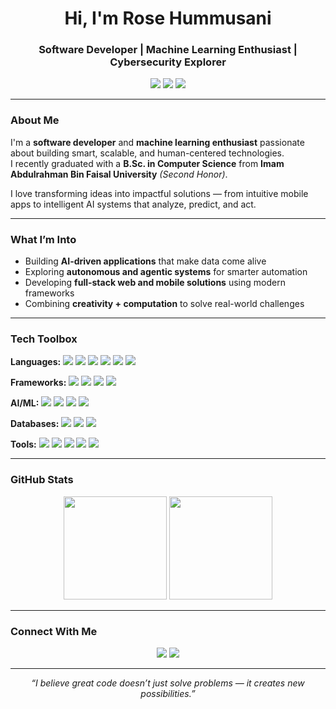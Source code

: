 <!-- Profile Header -->
<h1 align="center">Hi, I'm Rose Hummusani </h1>
<h3 align="center">Software Developer | Machine Learning Enthusiast | Cybersecurity Explorer</h3>

<p align="center">
  <img src="https://img.shields.io/badge/Location-Dhahran%2C%20Saudi%20Arabia-blue?style=flat-square" />
  <img src="https://img.shields.io/badge/Status-Graduate-success?style=flat-square" />
  <img src="https://img.shields.io/badge/Focus-AI%20%7C%20Software%20Development%20%7C%20Cybersecurity-orange?style=flat-square" />
</p>

---

### About Me  

I'm a **software developer** and **machine learning enthusiast** passionate about building smart, scalable, and human-centered technologies.  
I recently graduated with a **B.Sc. in Computer Science** from **Imam Abdulrahman Bin Faisal University** *(Second Honor)*.  

I love transforming ideas into impactful solutions — from intuitive mobile apps to intelligent AI systems that analyze, predict, and act.  

---

### What I’m Into  
- Building **AI-driven applications** that make data come alive  
- Exploring **autonomous and agentic systems** for smarter automation  
- Developing **full-stack web and mobile solutions** using modern frameworks  
- Combining **creativity + computation** to solve real-world challenges  

---

### Tech Toolbox  

**Languages:** 
<img src="https://img.shields.io/badge/Python-3776AB?style=for-the-badge&logo=python&logoColor=white" /> 
<img src="https://img.shields.io/badge/Java-007396?style=for-the-badge&logo=java&logoColor=white" /> 
<img src="https://img.shields.io/badge/C++-00599C?style=for-the-badge&logo=c%2B%2B&logoColor=white" /> 
<img src="https://img.shields.io/badge/JavaScript-F7DF1E?style=for-the-badge&logo=javascript&logoColor=black" /> 
<img src="https://img.shields.io/badge/Dart-0175C2?style=for-the-badge&logo=dart&logoColor=white" /> 
<img src="https://img.shields.io/badge/PHP-777BB4?style=for-the-badge&logo=php&logoColor=white" />

**Frameworks:** 
<img src="https://img.shields.io/badge/React-61DAFB?style=for-the-badge&logo=react&logoColor=black" /> 
<img src="https://img.shields.io/badge/Next.js-000000?style=for-the-badge&logo=next.js&logoColor=white" /> 
<img src="https://img.shields.io/badge/Flutter-02569B?style=for-the-badge&logo=flutter&logoColor=white" /> 
<img src="https://img.shields.io/badge/Node.js-339933?style=for-the-badge&logo=node.js&logoColor=white" />

**AI/ML:** 
<img src="https://img.shields.io/badge/scikit--learn-F7931E?style=for-the-badge&logo=scikit-learn&logoColor=white" /> 
<img src="https://img.shields.io/badge/TensorFlow-FF6F00?style=for-the-badge&logo=tensorflow&logoColor=white" /> 
<img src="https://img.shields.io/badge/YOLOv5-FF6600?style=for-the-badge&logo=data:image/png;base64,..." /> <!-- optional custom logo -->
<img src="https://img.shields.io/badge/Azure_AI-007FFF?style=for-the-badge&logo=microsoft-azure&logoColor=white" />

**Databases:** 
<img src="https://img.shields.io/badge/SQL-003B57?style=for-the-badge&logo=mysql&logoColor=white" /> 
<img src="https://img.shields.io/badge/MySQL-4479A1?style=for-the-badge&logo=mysql&logoColor=white" /> 
<img src="https://img.shields.io/badge/Firebase-FFCA28?style=for-the-badge&logo=firebase&logoColor=black" />

**Tools:** 
<img src="https://img.shields.io/badge/Git-F05032?style=for-the-badge&logo=git&logoColor=white" /> 
<img src="https://img.shields.io/badge/Odoo-7B7B7B?style=for-the-badge&logo=odoo&logoColor=white" /> 
<img src="https://img.shields.io/badge/Figma-F24E1E?style=for-the-badge&logo=figma&logoColor=white" /> 
<img src="https://img.shields.io/badge/Axure-FF6600?style=for-the-badge&logo=axure&logoColor=white" /> 
<img src="https://img.shields.io/badge/Balsamiq-FF6F61?style=for-the-badge&logo=balsamiq&logoColor=white" />
 

---

### GitHub Stats  

<p align="center">
  <img height="165" src="https://github-readme-stats.vercel.app/api?username=rosee-hu&show_icons=true&theme=calm&hide_border=true&count_private=true" />
  <img height="165" src="https://github-readme-stats.vercel.app/api/top-langs/?username=rosee-hu&layout=compact&theme=calm&hide_border=true" />
</p>

---

### Connect With Me  

<p align="center">
  <a href="mailto:rosehummusani@gmail.com"><img src="https://img.shields.io/badge/Email-rosehummusani%40gmail.com-red?style=for-the-badge&logo=gmail&logoColor=white" /></a>
  <a href="https://www.linkedin.com/in/your-linkedin-username/"><img src="https://img.shields.io/badge/LinkedIn-Rose%20Hummusani-blue?style=for-the-badge&logo=linkedin" /></a>
</p>

---

<p align="center">
  <em>“I believe great code doesn’t just solve problems — it creates new possibilities.”</em>
</p>
